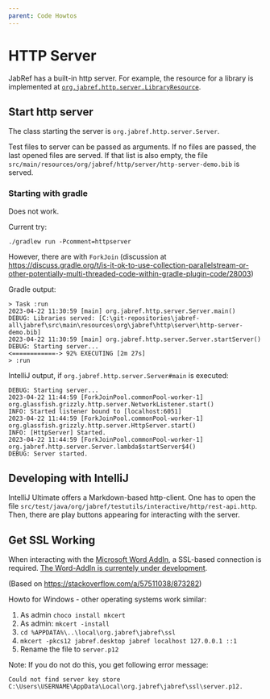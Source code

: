 ```yaml
---
parent: Code Howtos
---
```

# HTTP Server

JabRef has a built-in http server.
For example, the resource for a library is implemented at [`org.jabref.http.server.LibraryResource`](https://github.com/JabRef/jabref/blob/main/src/main/java/org/jabref/http/server/LibraryResource.java).

## Start http server

The class starting the server is `org.jabref.http.server.Server`.

Test files to server can be passed as arguments.
If no files are passed, the last opened files are served.
If that list is also empty, the file `src/main/resources/org/jabref/http/server/http-server-demo.bib` is served.

### Starting with gradle

Does not work.

Current try:

```shell
./gradlew run -Pcomment=httpserver
```

However, there are with `ForkJoin` (discussion at <https://discuss.gradle.org/t/is-it-ok-to-use-collection-parallelstream-or-other-potentially-multi-threaded-code-within-gradle-plugin-code/28003>)

Gradle output:

```shell
> Task :run
2023-04-22 11:30:59 [main] org.jabref.http.server.Server.main()
DEBUG: Libraries served: [C:\git-repositories\jabref-all\jabref\src\main\resources\org\jabref\http\server\http-server-demo.bib]
2023-04-22 11:30:59 [main] org.jabref.http.server.Server.startServer()
DEBUG: Starting server...
<============-> 92% EXECUTING [2m 27s]
> :run
```

IntelliJ output, if `org.jabref.http.server.Server#main` is executed:

```shell
DEBUG: Starting server...
2023-04-22 11:44:59 [ForkJoinPool.commonPool-worker-1] org.glassfish.grizzly.http.server.NetworkListener.start()
INFO: Started listener bound to [localhost:6051]
2023-04-22 11:44:59 [ForkJoinPool.commonPool-worker-1] org.glassfish.grizzly.http.server.HttpServer.start()
INFO: [HttpServer] Started.
2023-04-22 11:44:59 [ForkJoinPool.commonPool-worker-1] org.jabref.http.server.Server.lambda$startServer$4()
DEBUG: Server started.
```

## Developing with IntelliJ

IntelliJ Ultimate offers a Markdown-based http-client. One has to open the file `src/test/java/org/jabref/testutils/interactive/http/rest-api.http`.
Then, there are play buttons appearing for interacting with the server.

## Get SSL Working

When interacting with the [Microsoft Word AddIn](https://github.com/JabRef/JabRef-Word-Addin), a SSL-based connection is required.
[The Word-AddIn is currentely under development](https://github.com/JabRef/JabRef-Word-Addin/pull/568).

(Based on <https://stackoverflow.com/a/57511038/873282>)

Howto for Windows - other operating systems work similar:

1. As admin `choco install mkcert`
2. As admin: `mkcert -install`
3. `cd %APPDATA%\..\local\org.jabref\jabref\ssl`
4. `mkcert -pkcs12 jabref.desktop jabref localhost 127.0.0.1 ::1`
5. Rename the file to `server.p12`

Note: If you do not do this, you get following error message:

```text
Could not find server key store C:\Users\USERNAME\AppData\Local\org.jabref\jabref\ssl\server.p12.
```
